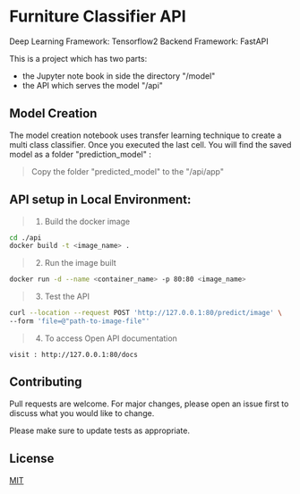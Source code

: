 # Furniture Classifier API

Deep Learning Framework: Tensorflow2
Backend Framework: FastAPI

This is a project which has two parts:

- the Jupyter note book in side the directory "/model"
- the API which serves the model "/api"

## Model Creation

The model creation notebook uses transfer learning technique to create a multi class classifier. Once you executed the last cell. You will find the saved model as a folder "prediction_model" :
> Copy the folder "predicted_model" to the "/api/app"

## API setup in Local Environment:

> 1. Build the docker image
```sh
cd ./api
docker build -t <image_name> .
```
> 2. Run the image built
```sh
docker run -d --name <container_name> -p 80:80 <image_name>
```
> 3. Test the API
```sh
curl --location --request POST 'http://127.0.0.1:80/predict/image' \
--form 'file=@"path-to-image-file"'
```
> 4. To access Open API documentation
```
visit : http://127.0.0.1:80/docs
```
## Contributing
Pull requests are welcome. For major changes, please open an issue first to discuss what you would like to change.

Please make sure to update tests as appropriate.

## License
[MIT](https://choosealicense.com/licenses/mit/)
